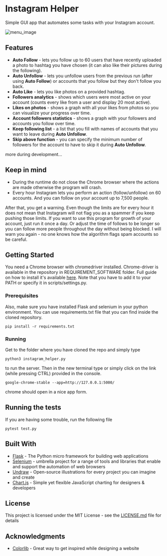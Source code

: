 # Instagram Helper

Simple GUI app that automates some tasks with your Instagram account.

![menu_image](https://i.ibb.co/D5L5HXB/screen.png)

## Features

* **Auto Follow** - lets you follow up to 60 users that have recently uploaded a photo to hashtag you have chosen (it can also like their pictures during the following).
* **Auto Unfollow** - lets you unfollow users from the previous run (after using **Auto Follow**) or accounts that you follow but they don't follow you back.
* **Auto Like** - lets you like photos on a provided hashtag.
* **Followers analytics** - shows which users were most active on your account (counts every like from a user and display 20 most active).
* **Likes on photos** - shows a graph with all your likes from photos so you can visualize your progress over time.
* **Account followers statistics** - shows a graph with your followers and accounts you follow over time.
* **Keep following list** - a list that you fill with names of accounts that you want to leave during **Auto Unfollow**.
* **Skip above function** - you can specify the minimum number of followers for the account to have to skip it during **Auto Unfollow**.  

more during development...

## Keep in mind
* During the runtime do not close the Chrome browser where the actions are made otherwise the program will crash.
* Every hour Instagram lets you perform an action (follow/unfollow) on 60 accounts. And you can follow on your account up to 7,500 people.

After that, you get a warning.
Even though the limits are for every hour it does not mean that Instagram will not flag you as a spammer
if you keep pushing those limits. If you want to use this program for growth of your account, just run it once a day. Or adjust the time of follows
to be longer so you can follow more people throughout the day without being blocked. I will warn you again - no one knows how the algorithm flags spam accounts so be careful.
## Getting Started

You need a Chrome browser with chromedriver installed. Chrome-driver is available in the repository in REQUIREMENT_SOFTWARE folder. Full guide on how to install it's available [here](https://chromedriver.chromium.org/). Note that you have to add it to your PATH or specify it in scripts/settings.py. 

### Prerequisites

Also, make sure you have installed Flask and selenium in your python environment. You can use requirements.txt file that you can find inside the cloned repository.

```
pip install -r requirements.txt
```

### Running

Get to the folder where you have cloned the repo and simply type

```
python3 instagram_helper.py
```

to run the server. Then in the new terminal type or simply click on the link (while pressing CTRL) provided in the console.

```
google-chrome-stable --app=http://127.0.0.1:5000/
```

chrome should open in a nice app form.

## Running the tests

If you are having some trouble, run the following file
```
pytest test.py
```

## Built With

* [Flask](https://github.com/pallets/flask) - The Python micro framework for building web applications
* [Selenium](https://selenium.dev/) - umbrella project for a range of tools and libraries that enable and support the automation of web browsers
* [Undraw](https://undraw.co/) - Open-source illustrations for every project you can imagine and create
* [Chart.js](https://www.chartjs.org/) - Simple yet flexible JavaScript charting for designers & developers

## License

This project is licensed under the MIT License - see the [LICENSE.md](LICENSE.md) file for details

## Acknowledgments

* [Colorlib](https://colorlib.com/) - Great way to get inspired while designing a website